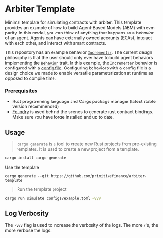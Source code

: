 # Arbiter Template

Minimal template for simulating contracts with arbiter. This template provides an example of how to build Agent-Based Models (ABM) with evm parity. In this model, you can think of anything that happens as a *behavior* of an agent. Agents can have externally owned accounts (EOAs), interact with each other, and interact with smart contracts. 

This repository has an example behavior [`Incrementer`](src/behaviors/incrementer.rs). The current design philosophy is that the user should only ever have to build agent behaviors implementing the [`Behavior`](https://github.com/primitivefinance/arbiter/blob/fe6b556d715d641aa9378ae20560629ec6ba5b43/arbiter-engine/src/machine.rs#L73) trait. In this example, the `Incrementer` behavior is configured with a [config file](https://github.com/primitivefinance/arbiter-template/blob/main/configs/example.toml). Configuring behaviors with a config file is a design choice we made to enable versatile parameterization at runtime as opposed to compile time.

### Prerequisites

- Rust programming language and Cargo package manager (latest stable version recommended)
- [Foundry](https://book.getfoundry.sh/getting-started/installation) is used behind the scenes to generate rust contract bindings. Make sure you have forge installed and up to date.

## Usage

> `cargo generate` is a tool to create new Rust projects from pre-existing templates. It is used to create a new project from a template.

``` bash 
cargo install cargo-generate
```
Use the template
```
cargo generate --git https://github.com/primitivefinance/arbiter-template
```


> Run the template project
```bash
cargo run simulate configs/example.toml -vvv
```

## Log Verbosity
The `-vvv` flag is used to increase the verbosity of the logs. The more `v`'s, the more verbose the logs.